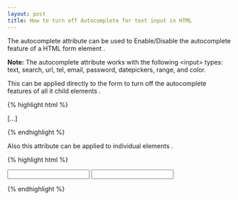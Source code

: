 ```yaml
---
layout: post
title: How to turn off Autocomplete for text input in HTML
---
```


The autocomplete attribute can be used to Enable/Disable the autocomplete feature of a HTML form element .

<strong>Note:</strong> The autocomplete attribute works with the following &lt;input&gt; types: text, search, url, tel, email, password, datepickers, range, and color.

This can be applied directly to the form to turn off the autocomplete features of all it child elements .

{% highlight html %}
<form action="..." autocomplete="off" method="post" name="my-form">
	[...]
</form>
{% endhighlight %}

Also this attribute can be applied to individual elements .

{% highlight html %}
<form action="..." method="post" name="my-form">
   <input autocomplete="off" name="text1" type="text" /> <!-- Off --> 
   <input autocomplete="on" name="text2" type="text" /> <!-- On -->
</form>
{% endhighlight %}
